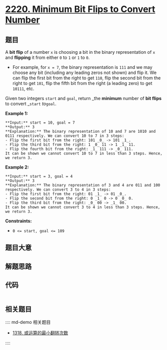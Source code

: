 # [2220. Minimum Bit Flips to Convert Number](https://leetcode.com/problems/minimum-bit-flips-to-convert-number)

## 题目

A **bit flip** of a number `x` is choosing a bit in the binary representation
of `x` and **flipping** it from either `0` to `1` or `1` to `0`.

  * For example, for `x = 7`, the binary representation is `111` and we may choose any bit (including any leading zeros not shown) and flip it. We can flip the first bit from the right to get `110`, flip the second bit from the right to get `101`, flip the fifth bit from the right (a leading zero) to get `10111`, etc.

Given two integers `start` and `goal`, return _the **minimum** number of **bit
flips** to convert _`start` _to_`goal`.



**Example 1:**

    
    
    **Input:** start = 10, goal = 7
    **Output:** 3
    **Explanation:** The binary representation of 10 and 7 are 1010 and 0111 respectively. We can convert 10 to 7 in 3 steps:
    - Flip the first bit from the right: 101 _0_ -> 101 _1_.
    - Flip the third bit from the right: 1 _0_ 11 -> 1 _1_ 11.
    - Flip the fourth bit from the right: _1_ 111 -> _0_ 111.
    It can be shown we cannot convert 10 to 7 in less than 3 steps. Hence, we return 3.

**Example 2:**

    
    
    **Input:** start = 3, goal = 4
    **Output:** 3
    **Explanation:** The binary representation of 3 and 4 are 011 and 100 respectively. We can convert 3 to 4 in 3 steps:
    - Flip the first bit from the right: 01 _1_ -> 01 _0_.
    - Flip the second bit from the right: 0 _1_ 0 -> 0 _0_ 0.
    - Flip the third bit from the right: _0_ 00 -> _1_ 00.
    It can be shown we cannot convert 3 to 4 in less than 3 steps. Hence, we return 3.
    



**Constraints:**

  * `0 <= start, goal <= 109`


## 题目大意

## 解题思路

## 代码

```javascript

```

## 相关题目

:::: md-demo 相关题目
- [1318. 或运算的最小翻转次数](https://leetcode.com/problems/minimum-flips-to-make-a-or-b-equal-to-c)

::::
